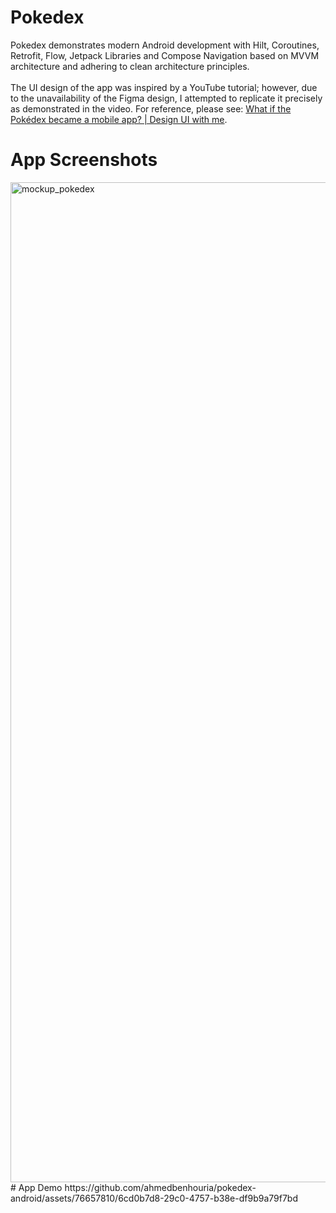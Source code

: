 # Pokedex 
Pokedex demonstrates modern Android development with Hilt, Coroutines, Retrofit, Flow, Jetpack Libraries and Compose Navigation based on MVVM architecture and adhering to clean architecture principles.<br><br>
The UI design of the app was inspired by a YouTube tutorial; however, due to the unavailability of the Figma design, I attempted to replicate it precisely as demonstrated in the video. For reference, please see: [What if the Pokédex became a mobile app? | Design UI with me](https://www.youtube.com/watch?v=Kjun9QBr82Y).
# App Screenshots
<img alt="mockup_pokedex" src="https://github.com/ahmedbenhouria/pokedex-android/blob/main/assets/76657810/bcd0f482-18f3-44f4-8ca3-0cdfaa79177a.png" width="1600"/>
# App Demo
https://github.com/ahmedbenhouria/pokedex-android/assets/76657810/6cd0b7d8-29c0-4757-b38e-df9b9a79f7bd







